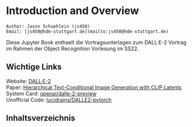 # Introduction and Overview

```{note}
Author: Jason Schuehlein (js450)  
Email: [js450@hdm-stuttgart.de](mailto:js450@hdm-stuttgart.de)  
```

Diese Jupyter Book enthaelt die Vortragsunterlagen zum DALL·E-2 Vortrag
im Rahmen der Object Recognition Vorlesung im SS22.

## Wichtige Links

Website: [DALL·E-2](https://openai.com/dall-e-2/)  
Paper: [Hierarchical Text-Conditional Image Generation with CLIP Latents](https://arxiv.org/abs/2204.06125)  
System Card: [openai/dalle-2-preview](https://github.com/openai/dalle-2-preview)  
Unofficial Code: [lucidrains/DALLE2-pytorch](https://github.com/lucidrains/DALLE2-pytorch)  

## Inhaltsverzeichnis

```{tableofcontents}
```

